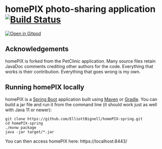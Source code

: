 # homePIX photo-sharing application [![Build Status](https://github.com/spring-projects/spring-petclinic/actions/workflows/maven-build.yml/badge.svg)](https://github.com/spring-projects/spring-petclinic/actions/workflows/maven-build.yml)

[![Open in Gitpod](https://gitpod.io/button/open-in-gitpod.svg)](https://gitpod.io/#https://github.com/spring-projects/spring-petclinic)

## Acknowledgements

homePIX is forked from the PetClinic application. Many source files retain JavaDoc comments crediting other
authors for the code. Everything that works is their contribution. Everything that goes wrong is my own. 

## Running homePIX locally
homePIX is a [Spring Boot](https://spring.io/guides/gs/spring-boot) application built using [Maven](https://spring.io/guides/gs/maven/) or [Gradle](https://spring.io/guides/gs/gradle/). You can build a jar file and run it from the command line (it should work just as well with Java 11 or newer):


```
git clone https://github.com/ElliottBignell/homePIX-spring.git
cd homePIX-spring
./mvnw package
java -jar target/*.jar
```

You can then access homePIX here: https://localhost:8443/
